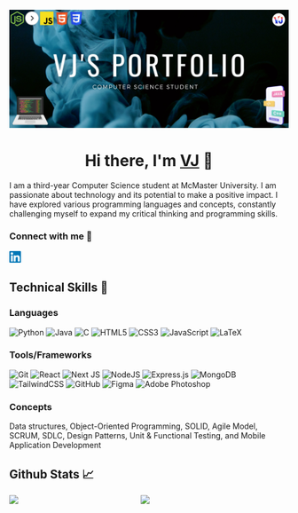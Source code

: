 <p align="center">
  <a href="https://vj-portfolio.vercel.app/" target="_blank" rel="noreferrer"> <img src="https://raw.githubusercontent.com/VJ-13/VJ-13/main/images/portfolio.png" alt="my banner"></a>
</p>

<h1 align="center">
Hi there, I'm <a href="https://vj-portfolio.vercel.app/" target="_blank" rel="noreferrer">VJ</a> 👋
</h1>

I am a third-year Computer Science student at McMaster University. I am passionate about technology and its potential to make a positive impact. I have explored various programming languages and concepts, constantly challenging myself to expand my critical thinking and programming skills.

### Connect with me 🤝
<a href="https://www.linkedin.com/in/virendra-jethra/"><img src="https://raw.githubusercontent.com/VJ-13/VJ-13/main/images/linkedin.svg" alt="VJ | LinkedIn" width="21px"/></a>


## Technical Skills 💼

### Languages
![Python](https://img.shields.io/badge/python-%231572B6.svg?style=for-the-badge&logo=python&logoColor=white)
![Java](https://img.shields.io/badge/java-%23ED8B00.svg?style=for-the-badge&logo=openjdk&logoColor=white)
![C](https://img.shields.io/badge/c-%2300599C.svg?style=for-the-badge&logo=c&logoColor=white)
![HTML5](https://img.shields.io/badge/html5-%23E34F26.svg?style=for-the-badge&logo=html5&logoColor=white)
![CSS3](https://img.shields.io/badge/css3-%231572B6.svg?style=for-the-badge&logo=css3&logoColor=white)
![JavaScript](https://img.shields.io/badge/javascript-%23323330.svg?style=for-the-badge&logo=javascript&logoColor=%23F7DF1E)
![LaTeX](https://img.shields.io/badge/latex-%23008080.svg?style=for-the-badge&logo=latex&logoColor=white)


### Tools/Frameworks

![Git](https://img.shields.io/badge/git-%23F05033.svg?style=for-the-badge&logo=git&logoColor=white)
![React](https://img.shields.io/badge/react-%2320232a.svg?style=for-the-badge&logo=react&logoColor=%2361DAFB)
![Next JS](https://img.shields.io/badge/Next-black?style=for-the-badge&logo=next.js&logoColor=white)
![NodeJS](https://img.shields.io/badge/node.js-6DA55F?style=for-the-badge&logo=node.js&logoColor=white)
![Express.js](https://img.shields.io/badge/express.js-%23404d59.svg?style=for-the-badge&logo=express&logoColor=%2361DAFB)
![MongoDB](https://img.shields.io/badge/MongoDB-%234ea94b.svg?style=for-the-badge&logo=mongodb&logoColor=white)
![TailwindCSS](https://img.shields.io/badge/tailwindcss-%2338B2AC.svg?style=for-the-badge&logo=tailwind-css&logoColor=white)
![GitHub](https://img.shields.io/badge/github-%23121011.svg?style=for-the-badge&logo=github&logoColor=white)
![Figma](https://img.shields.io/badge/figma-%23F24E1E.svg?style=for-the-badge&logo=figma&logoColor=white)
![Adobe Photoshop](https://img.shields.io/badge/adobe%20photoshop-%2331A8FF.svg?style=for-the-badge&logo=adobe%20photoshop&logoColor=white)


### Concepts

Data structures, Object-Oriented Programming, SOLID, Agile Model, SCRUM, SDLC, Design Patterns, Unit & Functional Testing, and Mobile Application Development

## Github Stats 📈
<img align="left" width="47%" src="https://github-readme-stats.vercel.app/api?username=VJ-13&show_icons=true&rank_icon=github&theme=algolia" />

<img align="left" width="38%" src="https://github-readme-stats.vercel.app/api/top-langs/?username=VJ-13&layout=compact" />
